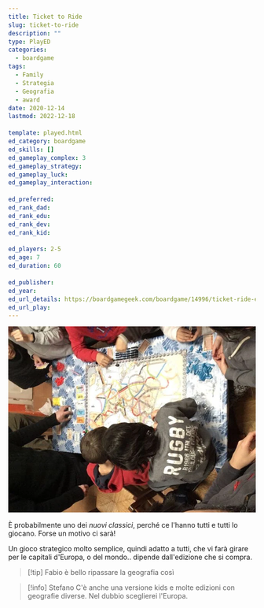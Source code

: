```yaml
---
title: Ticket to Ride
slug: ticket-to-ride
description: ""
type: PlayED
categories:
  - boardgame
tags:
  - Family
  - Strategia
  - Geografia
  - award
date: 2020-12-14
lastmod: 2022-12-18

template: played.html
ed_category: boardgame
ed_skills: []
ed_gameplay_complex: 3
ed_gameplay_strategy: 
ed_gameplay_luck: 
ed_gameplay_interaction: 

ed_preferred: 
ed_rank_dad: 
ed_rank_edu: 
ed_rank_dev: 
ed_rank_kid: 

ed_players: 2-5
ed_age: 7
ed_duration: 60

ed_publisher: 
ed_year: 
ed_url_details: https://boardgamegeek.com/boardgame/14996/ticket-ride-europe
ed_url_play: 
---
```


![](../../assets/img/played/boardgame/ticket_to_ride.webp)

È probabilmente uno dei *nuovi classici*, perché ce l'hanno tutti e tutti lo giocano. Forse un motivo ci sarà!

Un gioco strategico molto semplice, quindi adatto a tutti, che vi farà girare per le capitali d'Europa, o del mondo.. dipende dall'edizione che si compra.

> [!tip] Fabio
> è bello ripassare la geografia così

> [!info] Stefano
> C'è anche una versione kids e molte edizioni con geografie diverse. Nel dubbio sceglierei l'Europa.
